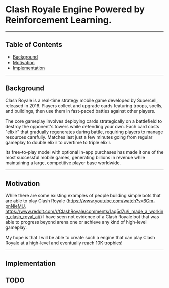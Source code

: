 # Clash Royale Engine Powered by Reinforcement Learning.

---
## Table of Contents
- [Background](#background)
- [Motivation](#motivation)
- [Implementation](#implementation)

---
## Background
Clash Royale is a real-time strategy mobile game developed by Supercell, released in 2016. Players collect and upgrade 
cards featuring troops, spells, and buildings, then use them in fast-paced battles against other players.

The core gameplay involves deploying cards strategically on a battlefield to destroy the opponent's towers while 
defending your own. Each card costs "elixir" that gradually regenerates during battle, requiring players to manage 
resources carefully. Matches last just a few minutes going from regular gameplay to double elixir to overtime to 
triple elixir.

Its free-to-play model with optional in-app purchases has made it one of the most successful mobile games, generating 
billions in revenue while maintaining a large, competitive player base worldwide.

---
## Motivation
While there are some existing examples of people building simple bots that are able to play Clash Royale 
(https://www.youtube.com/watch?v=6Gm-pnNieMU, https://www.reddit.com/r/ClashRoyale/comments/1aq5d7u/i_made_a_working_clash_royal_ai/)
I have seen not evidence of a Clash Royale bot that was able to progress beyond arena one or achieve any kind of 
high-level gameplay. 

My hope is that I will be able to create such a engine that can play Clash Royale at a high-level
and eventually reach 10K trophies!

---
## Implementation
TODO
---